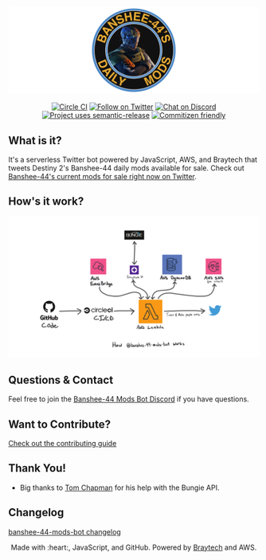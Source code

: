 ![logo](./media/github-readme-banner.png)

<p align="center">
  <a href="https://circleci.com/gh/cujarrett/banshee-44-mods-bot/tree/main"><img alt="Circle CI" src="https://circleci.com/gh/cujarrett/banshee-44-mods-bot/tree/main.svg?style=svg"></a>
  <a href="https://twitter.com/intent/follow?screen_name=banshee44mods"><img alt="Follow on Twitter" src="https://img.shields.io/twitter/follow/banshee44mods?label=Follow&style=social"></a>
  <a href="https://discord.gg/jAA5U52"><img alt="Chat on Discord" src="https://img.shields.io/discord/460598989939802115?label=Discord"></a>
  <a href="https://github.com/semantic-release/semantic-release"><img alt="Project uses semantic-release" src="https://img.shields.io/badge/%20%20%F0%9F%93%A6%F0%9F%9A%80-semantic--release-e10079.svg"></a>
  <a href="http://commitizen.github.io/cz-cli/"><img alt="Commitizen friendly" src="https://img.shields.io/badge/commitizen-friendly-brightgreen.svg?"></a>
</p>

## What is it?
It's a serverless Twitter bot powered by JavaScript, AWS, and Braytech that tweets Destiny 2's Banshee-44 daily mods available for sale. Check
out [Banshee-44's current mods for sale right now on Twitter](https://twitter.com/banshee44mods).

## How's it work?
![design](./media/design.jpg)

## Questions & Contact
Feel free to join the [Banshee-44 Mods Bot Discord](https://discord.gg/jAA5U52) if you have questions.

## Want to Contribute?
[Check out the contributing guide](CONTRIBUTING.md)

## Thank You!
- Big thanks to [Tom Chapman](https://github.com/justrealmilk) for his help with the Bungie API.

## Changelog
[banshee-44-mods-bot changelog](CHANGELOG.md)

<p align="center">
  Made with :heart:, JavaScript, and GitHub. Powered by <a href="https://braytech.org/">Braytech</a> and AWS.
</p>
